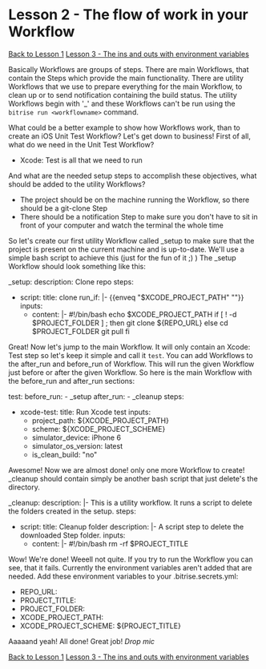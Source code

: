 # Lesson 2 - The flow of work in your Workflow

[Back to Lesson 1](../lesson1_steps)
[Lesson 3 - The ins and outs with environment variables](../lesson3_input_output_env)

Basically Workflows are groups of steps. There are main Workflows, that contain the Steps which provide the main functionality. There are utility Workflows that we use to prepare everything for the main Workflow, to clean up or to send notification containing the build status. The utility Workflows begin with '_' and these Workflows can't be run using the `bitrise run <workflowname>` command.

What could be a better example to show how Workflows work, than to create an iOS Unit Test Workflow? Let's get down to business!
First of all, what do we need in the Unit Test Workflow?
- Xcode: Test is all that we need to run

And what are the needed setup steps to accomplish these objectives, what should be added to the utility Workflows?
- The project should be on the machine running the Workflow, so there should be a git-clone Step
- There should be a notification Step to make sure you don't have to sit in front of your computer and watch the terminal the whole time

So let's create our first utility Workflow called _setup to make sure that the project is present on the current machine and is up-to-date.
We'll use a simple bash script to achieve this (just for the fun of it ;) ) The _setup Workflow should look something like this:

_setup:
  description: Clone repo
  steps:
  - script:
      title: clone
      run_if: |-
        {{enveq "$XCODE_PROJECT_PATH" ""}}
      inputs:
      - content: |-
          #!/bin/bash
          echo $XCODE_PROJECT_PATH
          if [ ! -d $PROJECT_FOLDER ] ; then
            git clone ${REPO_URL}
          else
            cd $PROJECT_FOLDER
            git pull
          fi

Great! Now let's jump to the main Workflow. It will only contain an Xcode: Test step so let's keep it simple and call it `test`. You can add Workflows to the after_run and before_run of Workflow. This will run the given Workflow just before or after the given Workflow. So here is the main Workflow with the before_run and after_run sections:

test:
  before_run:
    - _setup
  after_run:
    - _cleanup
  steps:
  - xcode-test:
      title: Run Xcode test
      inputs:
      - project_path: ${XCODE_PROJECT_PATH}
      - scheme: ${XCODE_PROJECT_SCHEME}
      - simulator_device: iPhone 6
      - simulator_os_version: latest
      - is_clean_build: "no"

Awesome! Now we are almost done! only one more Workflow to create! _cleanup should contain simply be another bash script that just delete's the directory.

_cleanup:
  description: |-
    This is a utility workflow. It runs a script to delete the folders created in the setup.
  steps:
  - script:
      title: Cleanup folder
      description: |-
        A script step to delete the downloaded Step folder.
      inputs:
      - content: |-
          #!/bin/bash
          rm -rf $PROJECT_TITLE

Wow! We're done! Weeell not quite. If you try to run the Workflow you can see, that it fails. Currently the environment variables aren't added that are needed. Add these environment variables to your .bitrise.secrets.yml:

- REPO_URL: <your-repo-url>
- PROJECT_TITLE: <your-project-title>
- PROJECT_FOLDER: <your-project-folder>
- XCODE_PROJECT_PATH: <your-project-path>
- XCODE_PROJECT_SCHEME: ${PROJECT_TITLE}

Aaaaand yeah! All done! Great job! *Drop mic*

[Back to Lesson 1](../lesson1_steps)
[Lesson 3 - The ins and outs with environment variables](../lesson3_input_output_env)
